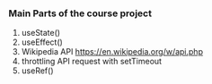 ### Main Parts of the course project

1. useState()
2. useEffect()
3. Wikipedia API
   https://en.wikipedia.org/w/api.php
4. throttling API request with setTimeout
5. useRef()
